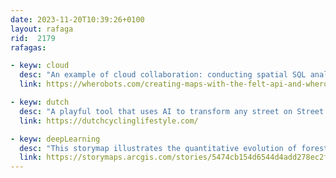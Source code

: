```yaml
---
date: 2023-11-20T10:39:26+0100
layout: rafaga
rid:  2179
rafagas:

- keyw: cloud
  desc: "An example of cloud collaboration: conducting spatial SQL analysis on SedonaDB with data hosted in Wherobots Cloud and publishing it on a map through Felt's API"
  link: https://wherobots.com/creating-maps-with-the-felt-api-and-wherobots-cloud/

- keyw: dutch
  desc: "A playful tool that uses AI to transform any street on Street View to a Dutch-style bike-friendly street"
  link: https://dutchcyclinglifestyle.com/

- keyw: deepLearning
  desc: "This storymap illustrates the quantitative evolution of forest coverage in Cantabria, Spain from 1957 to 2020 by training Deep Learning models with old and recent orthoimagery"
  link: https://storymaps.arcgis.com/stories/5474cb154d6544d4add278ec2f8a5708
---
```

